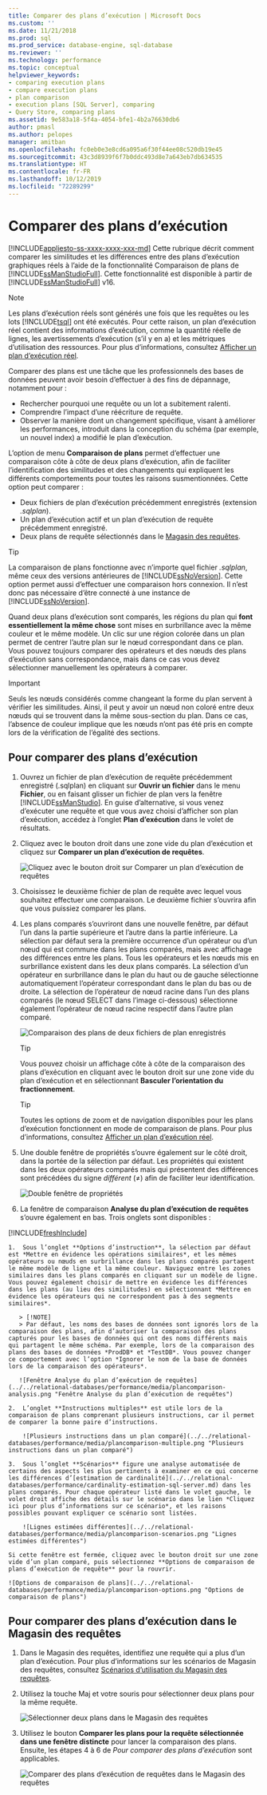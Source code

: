```yaml
---
title: Comparer des plans d’exécution | Microsoft Docs
ms.custom: ''
ms.date: 11/21/2018
ms.prod: sql
ms.prod_service: database-engine, sql-database
ms.reviewer: ''
ms.technology: performance
ms.topic: conceptual
helpviewer_keywords:
- comparing execution plans
- compare execution plans
- plan comparison
- execution plans [SQL Server], comparing
- Query Store, comparing plans
ms.assetid: 9e583a18-5f4a-4054-bfe1-4b2a76630db6
author: pmasl
ms.author: pelopes
manager: amitban
ms.openlocfilehash: fc0eb0e3e8cd6a095a6f30f44ee08c520db19e45
ms.sourcegitcommit: 43c3d8939f6f7b0ddc493d8e7a643eb7db634535
ms.translationtype: HT
ms.contentlocale: fr-FR
ms.lasthandoff: 10/12/2019
ms.locfileid: "72289299"
---
```

# <a name="compare-execution-plans"></a>Comparer des plans d’exécution
[!INCLUDE[appliesto-ss-xxxx-xxxx-xxx-md](../../includes/appliesto-ss-xxxx-xxxx-xxx-md.md)]
Cette rubrique décrit comment comparer les similitudes et les différences entre des plans d’exécution graphiques réels à l’aide de la fonctionnalité Comparaison de plans de [!INCLUDE[ssManStudioFull](../../includes/ssmanstudiofull-md.md)]. Cette fonctionnalité est disponible à partir de [!INCLUDE[ssManStudioFull](../../includes/ssmanstudiofull-md.md)] v16.
  
> [!NOTE]
> Les plans d’exécution réels sont générés une fois que les requêtes ou les lots [!INCLUDE[tsql](../../includes/tsql-md.md)] ont été exécutés. Pour cette raison, un plan d’exécution réel contient des informations d’exécution, comme la quantité réelle de lignes, les avertissements d’exécution (s’il y en a) et les métriques d’utilisation des ressources. Pour plus d’informations, consultez [Afficher un plan d’exécution réel](../../relational-databases/performance/display-an-actual-execution-plan.md).
  
Comparer des plans est une tâche que les professionnels des bases de données peuvent avoir besoin d’effectuer à des fins de dépannage, notamment pour :
-   Rechercher pourquoi une requête ou un lot a subitement ralenti.
-   Comprendre l’impact d’une réécriture de requête.
-   Observer la manière dont un changement spécifique, visant à améliorer les performances, introduit dans la conception du schéma (par exemple, un nouvel index) a modifié le plan d’exécution.  
 
L’option de menu **Comparaison de plans** permet d’effectuer une comparaison côte à côte de deux plans d’exécution, afin de faciliter l’identification des similitudes et des changements qui expliquent les différents comportements pour toutes les raisons susmentionnées. Cette option peut comparer :
- Deux fichiers de plan d’exécution précédemment enregistrés (extension *.sqlplan*).
- Un plan d’exécution actif et un plan d’exécution de requête précédemment enregistré.
- Deux plans de requête sélectionnés dans le [Magasin des requêtes](../../relational-databases/performance/monitoring-performance-by-using-the-query-store.md).

> [!TIP]
> La comparaison de plans fonctionne avec n’importe quel fichier *.sqlplan*, même ceux des versions antérieures de [!INCLUDE[ssNoVersion](../../includes/ssnoversion-md.md)]. Cette option permet aussi d’effectuer une comparaison hors connexion. Il n’est donc pas nécessaire d’être connecté à une instance de [!INCLUDE[ssNoVersion](../../includes/ssnoversion-md.md)]. 

Quand deux plans d’exécution sont comparés, les régions du plan qui **font essentiellement la même chose** sont mises en surbrillance avec la même couleur et le même modèle. Un clic sur une région colorée dans un plan permet de centrer l’autre plan sur le nœud correspondant dans ce plan. Vous pouvez toujours comparer des opérateurs et des nœuds des plans d’exécution sans correspondance, mais dans ce cas vous devez sélectionner manuellement les opérateurs à comparer.

> [!IMPORTANT]
> Seuls les nœuds considérés comme changeant la forme du plan servent à vérifier les similitudes. Ainsi, il peut y avoir un nœud non coloré entre deux nœuds qui se trouvent dans la même sous-section du plan. Dans ce cas, l’absence de couleur implique que les nœuds n’ont pas été pris en compte lors de la vérification de l’égalité des sections.
  
## <a name="to-compare-execution-plans"></a>Pour comparer des plans d’exécution
  
1.  Ouvrez un fichier de plan d’exécution de requête précédemment enregistré (.sqlplan) en cliquant sur **Ouvrir un fichier** dans le menu **Fichier**, ou en faisant glisser un fichier de plan vers la fenêtre [!INCLUDE[ssManStudio](../../includes/ssManStudio-md.md)]. En guise d’alternative, si vous venez d’exécuter une requête et que vous avez choisi d’afficher son plan d’exécution, accédez à l’onglet **Plan d’exécution** dans le volet de résultats. 

2.  Cliquez avec le bouton droit dans une zone vide du plan d’exécution et cliquez sur **Comparer un plan d’exécution de requêtes**. 

    ![Cliquez avec le bouton droit sur Comparer un plan d’exécution de requêtes](../../relational-databases/performance/media/plancomparisonmenuoption.png "Cliquez avec le bouton droit sur Comparer un plan d’exécution de requêtes")   

3.  Choisissez le deuxième fichier de plan de requête avec lequel vous souhaitez effectuer une comparaison. Le deuxième fichier s’ouvrira afin que vous puissiez comparer les plans.

4.  Les plans comparés s’ouvriront dans une nouvelle fenêtre, par défaut l’un dans la partie supérieure et l’autre dans la partie inférieure. La sélection par défaut sera la première occurrence d’un opérateur ou d’un nœud qui est commune dans les plans comparés, mais avec affichage des différences entre les plans. Tous les opérateurs et les nœuds mis en surbrillance existent dans les deux plans comparés. La sélection d’un opérateur en surbrillance dans le plan du haut ou de gauche sélectionne automatiquement l’opérateur correspondant dans le plan du bas ou de droite. La sélection de l’opérateur de nœud racine dans l’un des plans comparés (le nœud SELECT dans l’image ci-dessous) sélectionne également l’opérateur de nœud racine respectif dans l’autre plan comparé.

    ![Comparaison des plans de deux fichiers de plan enregistrés](../../relational-databases/performance/media/plancomparison-plans.png "Comparaison des plans de deux fichiers de plan enregistrés")  

     > [!TIP]
     > Vous pouvez choisir un affichage côte à côte de la comparaison des plans d’exécution en cliquant avec le bouton droit sur une zone vide du plan d’exécution et en sélectionnant **Basculer l’orientation du fractionnement**.

     > [!TIP]
     > Toutes les options de zoom et de navigation disponibles pour les plans d’exécution fonctionnent en mode de comparaison de plans. Pour plus d’informations, consultez [Afficher un plan d’exécution réel](../../relational-databases/performance/display-an-actual-execution-plan.md).

5.  Une double fenêtre de propriétés s’ouvre également sur le côté droit, dans la portée de la sélection par défaut. Les propriétés qui existent dans les deux opérateurs comparés mais qui présentent des différences sont précédées du signe *différent* (&ne;) afin de faciliter leur identification.

    ![Double fenêtre de propriétés](../../relational-databases/performance/media/plancomparison-properties.png "Double fenêtre de propriétés")  

6.  La fenêtre de comparaison **Analyse du plan d’exécution de requêtes** s’ouvre également en bas. Trois onglets sont disponibles :

[!INCLUDE[freshInclude](../../includes/paragraph-content/fresh-note-steps-feedback.md)]

    1.  Sous l’onglet **Options d’instruction**, la sélection par défaut est *Mettre en évidence les opérations similaires*, et les mêmes opérateurs ou nœuds en surbrillance dans les plans comparés partagent le même modèle de ligne et la même couleur. Naviguez entre les zones similaires dans les plans comparés en cliquant sur un modèle de ligne. Vous pouvez également choisir de mettre en évidence les différences dans les plans (au lieu des similitudes) en sélectionnant *Mettre en évidence les opérateurs qui ne correspondent pas à des segments similaires*. 
    
       > [!NOTE]
       > Par défaut, les noms des bases de données sont ignorés lors de la comparaison des plans, afin d’autoriser la comparaison des plans capturés pour les bases de données qui ont des noms différents mais qui partagent le même schéma. Par exemple, lors de la comparaison des plans des bases de données *ProdDB* et *TestDB*. Vous pouvez changer ce comportement avec l’option *Ignorer le nom de la base de données lors de la comparaison des opérateurs*.

       ![Fenêtre Analyse du plan d’exécution de requêtes](../../relational-databases/performance/media/plancomparison-analysis.png "Fenêtre Analyse du plan d’exécution de requêtes") 

    2.  L’onglet **Instructions multiples** est utile lors de la comparaison de plans comprenant plusieurs instructions, car il permet de comparer la bonne paire d’instructions.

        ![Plusieurs instructions dans un plan comparé](../../relational-databases/performance/media/plancomparison-multiple.png "Plusieurs instructions dans un plan comparé")  

    3.  Sous l’onglet **Scénarios** figure une analyse automatisée de certains des aspects les plus pertinents à examiner en ce qui concerne les différences d’[estimation de cardinalité](../../relational-databases/performance/cardinality-estimation-sql-server.md) dans les plans comparés. Pour chaque opérateur listé dans le volet gauche, le volet droit affiche des détails sur le scénario dans le lien *Cliquez ici pour plus d’informations sur ce scénario*, et les raisons possibles pouvant expliquer ce scénario sont listées. 

        ![Lignes estimées différentes](../../relational-databases/performance/media/plancomparison-scenarios.png "Lignes estimées différentes")  

    Si cette fenêtre est fermée, cliquez avec le bouton droit sur une zone vide d’un plan comparé, puis sélectionnez **Options de comparaison de plans d’exécution de requête** pour la rouvrir.

    ![Options de comparaison de plans](../../relational-databases/performance/media/plancomparison-options.png "Options de comparaison de plans")  

## <a name="to-compare-execution-plans-in-query-store"></a>Pour comparer des plans d’exécution dans le Magasin des requêtes

1.  Dans le Magasin des requêtes, identifiez une requête qui a plus d’un plan d’exécution. Pour plus d’informations sur les scénarios de Magasin des requêtes, consultez [Scénarios d’utilisation du Magasin des requêtes](../../relational-databases/performance/query-store-usage-scenarios.md#identify-and-tune-top-resource-consuming-queries).

2.  Utilisez la touche Maj et votre souris pour sélectionner deux plans pour la même requête. 

    ![Sélectionner deux plans dans le Magasin des requêtes](../../relational-databases/performance/media/plancomparison-querystore.png "Sélectionner deux plans dans le Magasin des requêtes")   

3.  Utilisez le bouton **Comparer les plans pour la requête sélectionnée dans une fenêtre distincte** pour lancer la comparaison des plans. Ensuite, les étapes 4 à 6 de *Pour comparer des plans d’exécution* sont applicables. 

    ![Comparer des plans d’exécution de requêtes dans le Magasin des requêtes](../../relational-databases/performance/media/plancomparison-querystoreoption.png "Comparer des plans d’exécution de requêtes dans le Magasin des requêtes") 
